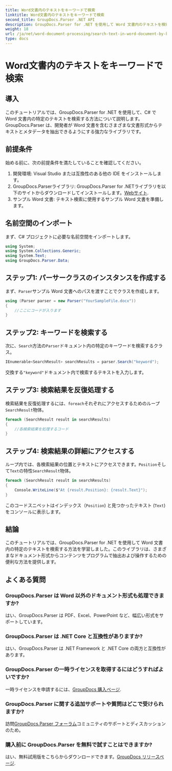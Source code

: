 ```yaml
---
title: Word文書内のテキストをキーワードで検索
linktitle: Word文書内のテキストをキーワードで検索
second_title: GroupDocs.Parser .NET API
description: GroupDocs.Parser for .NET を使用して Word 文書内のテキストを検索する方法を学習します。特定のキーワードを効率的に抽出します。
weight: 18
url: /ja/net/word-document-processing/search-text-in-word-document-by-keyword/
type: docs
---
```

# Word文書内のテキストをキーワードで検索

## 導入
このチュートリアルでは、GroupDocs.Parser for .NET を使用して、C# で Word 文書内の特定のテキストを検索する方法について説明します。GroupDocs.Parser は、開発者が Word 文書を含むさまざまな文書形式からテキストとメタデータを抽出できるようにする強力なライブラリです。
## 前提条件
始める前に、次の前提条件を満たしていることを確認してください。
1. 開発環境: Visual Studio または互換性のある他の IDE をインストールします。
2.  GroupDocs.Parserライブラリ: GroupDocs.Parser for .NETライブラリを以下のサイトからダウンロードしてインストールします。[Webサイト](https://releases.groupdocs.com/parser/net/).
3. サンプル Word 文書: テキスト検索に使用するサンプル Word 文書を準備します。

## 名前空間のインポート
まず、C# プロジェクトに必要な名前空間をインポートします。
```csharp
using System;
using System.Collections.Generic;
using System.Text;
using GroupDocs.Parser.Data;
```
## ステップ1: パーサークラスのインスタンスを作成する
まず、`Parser`サンプル Word 文書へのパスを渡すことでクラスを作成します。
```csharp
using (Parser parser = new Parser("YourSampleFile.docx"))
{
    //ここにコードが入ります
}
```
## ステップ2: キーワードを検索する
次に、`Search`方法の`Parser`ドキュメント内の特定のキーワードを検索するクラス。
```csharp
IEnumerable<SearchResult> searchResults = parser.Search("keyword");
```
交換する`"keyword"`ドキュメント内で検索するテキストを入力します。
## ステップ3: 検索結果を反復処理する
検索結果を反復処理するには、`foreach`それぞれにアクセスするためのループ`SearchResult`物体。
```csharp
foreach (SearchResult result in searchResults)
{
    //各検索結果を処理するコード
}
```
## ステップ4: 検索結果の詳細にアクセスする
ループ内では、各検索結果の位置とテキストにアクセスできます。`Position`そして`Text`の特性`SearchResult`物体。
```csharp
foreach (SearchResult result in searchResults)
{
    Console.WriteLine($"At {result.Position}: {result.Text}");
}
```
このコードスニペットはインデックス（`Position`) と見つかったテキスト (`Text`) をコンソールに表示します。

## 結論
このチュートリアルでは、GroupDocs.Parser for .NET を使用して Word 文書内の特定のテキストを検索する方法を学習しました。このライブラリは、さまざまなドキュメント形式からコンテンツをプログラムで抽出および操作するための便利な方法を提供します。

## よくある質問
### GroupDocs.Parser は Word 以外のドキュメント形式も処理できますか?
はい、GroupDocs.Parser は PDF、Excel、PowerPoint など、幅広い形式をサポートしています。
### GroupDocs.Parser は .NET Core と互換性がありますか?
はい、GroupDocs.Parser は .NET Framework と .NET Core の両方と互換性があります。
### GroupDocs.Parser の一時ライセンスを取得するにはどうすればよいですか?
一時ライセンスを申請するには、[GroupDocs 購入ページ](https://purchase.groupdocs.com/temporary-license/).
### GroupDocs.Parser に関する追加サポートや質問はどこで受けられますか?
訪問[GroupDocs.Parser フォーラム](https://forum.groupdocs.com/c/parser/17)コミュニティのサポートとディスカッションのため。
### 購入前に GroupDocs.Parser を無料で試すことはできますか?
はい、無料試用版をこちらからダウンロードできます。[GroupDocs リリースページ](https://releases.groupdocs.com/).